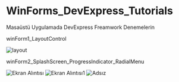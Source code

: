 # WinForms_DevExpress_Tutorials
 Masaüstü Uygulamada DevExpress Freamwork Denemelerin
 
 winForm1_LayoutControl
 
![layout](https://user-images.githubusercontent.com/56175888/137285401-d9eca91e-6045-43bb-ad48-66c2eab833c6.PNG)

winForm2_SplashScreen_ProgressIndicator_RadialMenu

![Ekran Alıntısı](https://user-images.githubusercontent.com/56175888/137313615-b4efb9a1-db5b-418f-8987-7b643f68f3c7.PNG)
![Ekran Alıntısı1](https://user-images.githubusercontent.com/56175888/137313621-f9969cf4-1e79-4c44-958c-7d085f133647.PNG)
![Adsız](https://user-images.githubusercontent.com/56175888/137313628-6b9c1bb2-ec30-409e-99ae-a45792e47a2b.png)

